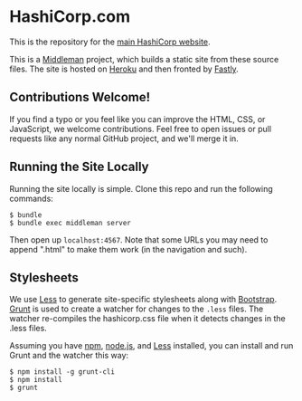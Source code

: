 # HashiCorp.com

This is the repository for the [main HashiCorp website](http://www.hashicorp.com).

This is a [Middleman](http://middlemanapp.com) project, which builds a static
site from these source files. The site is hosted on [Heroku](http://heroku.com)
and then fronted by [Fastly](http://fastly.com).

## Contributions Welcome!

If you find a typo or you feel like you can improve the HTML, CSS, or
JavaScript, we welcome contributions. Feel free to open issues or pull
requests like any normal GitHub project, and we'll merge it in.

## Running the Site Locally

Running the site locally is simple. Clone this repo and run the following
commands:

```
$ bundle
$ bundle exec middleman server
```

Then open up `localhost:4567`. Note that some URLs you may need to append
".html" to make them work (in the navigation and such).

## Stylesheets

We use [Less](http://lesscss.org) to generate site-specific stylesheets along
with [Bootstrap](http://getbootstrap.com). [Grunt](http://gruntjs.com)
is used to create a watcher for changes to the `.less` files.  The
watcher re-compiles the hashicorp.css file when it detects changes in
the .less files.

Assuming you have [npm](http://npmjs.com), 
[node.js](http://node.js), and [Less](http://lesscss.org) installed, you can install and run Grunt
and the watcher this way:

```
$ npm install -g grunt-cli
$ npm install
$ grunt
```
